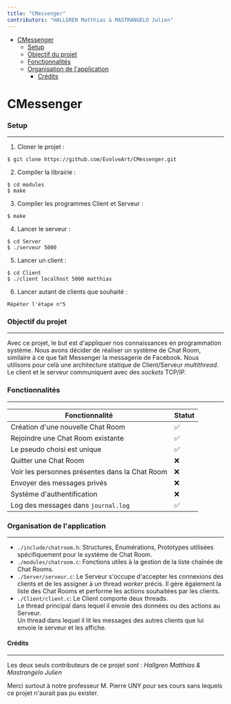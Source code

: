```yaml
---
title: "CMessenger"
contributors: "HALLGREN Matthias & MASTRANGELO Julien"
---
```


- [CMessenger](#cmessenger)
    - [Setup](#setup)
    - [Objectif du projet](#objectif-du-projet)
    - [Fonctionnalités](#fonctionnalités)
    - [Organisation de l'application](#organisation-de-lapplication)
      - [Crédits](#crédits)

# CMessenger


### Setup

---

1. Cloner le projet :

```
$ git clone https://github.com/EvolveArt/CMessenger.git
```

2. Compiler la librairie :

```
$ cd modules
$ make
```

3. Compiler les programmes Client et Serveur :

```
$ make
```

4. Lancer le serveur :

```
$ cd Server
$ ./serveur 5000
```

5. Lancer un client :

```
$ cd Client
$ ./client localhost 5000 matthias
```

6. Lancer autant de clients que souhaité :

```
Répéter l'étape n°5
```

### Objectif du projet

---

Avec ce projet, le but est d'appliquer nos connaissances en programmation système. Nous avons décider de réaliser un système de Chat Room, similaire à ce que fait Messenger la messagerie de Facebook. Nous utilisons pour celà une architecture statique de Client/Serveur *multithread*.
Le client et le serveur communiquent avec des *sockets* TCP/IP.

### Fonctionnalités

---

| Fonctionnalité                                 | Statut |
| ---------------------------------------------- | ------ |
| Création d'une nouvelle Chat Room              | ✅      |
| Rejoindre une Chat Room existante              | ✅      |
| Le pseudo choisi est unique                    | ✅      |
| Quitter une Chat Room                          | ❌      |
| Voir les personnes présentes dans la Chat Room | ❌      |
| Envoyer des messages privés                    | ❌      |
| Système d'authentification                     | ❌      |
| Log des messages dans `journal.log`            | ✅      |


### Organisation de l'application

---

- `./include/chatroom.h`: Structures, Enumérations, Prototypes utilisées spécifiquement pour le système de Chat Room.
  </br>
- `./modules/chatroom.c`: Fonctions utiles à la gestion de la liste chaînée de Chat Rooms. 
  </br>
- `./Server/serveur.c`: Le Serveur s'occupe d'accepter les connexions des clients et de les assigner à un thread *worker* précis. Il gère également la liste des Chat Rooms et performe les actions souhaitées par les clients.
  </br>
- `./Client/client.c`: Le Client comporte deux threads. </br>Le thread principal dans lequel il envoie des données ou des actions au Serveur. </br>Un thread dans lequel il lit les messages des autres clients que lui envoie le serveur et les affiche.

#### Crédits

***

Les deux seuls contributeurs de ce projet sont :
*Hallgren Matthias & Mastrangelo Julien*

Merci surtout à notre professeur M. Pierre UNY pour ses cours sans lequels ce projet n'aurait pas pu exister.


